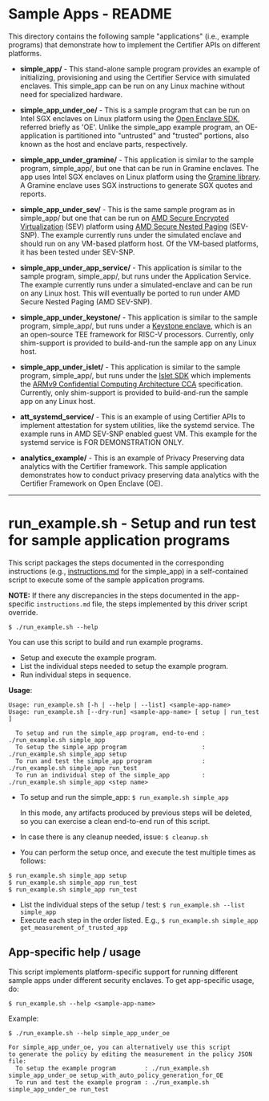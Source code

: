 # Sample Apps - README

This directory contains the following sample "applications" (i.e., example programs)
that demonstrate how to implement the Certifier APIs on different platforms.

- **simple_app/** - This stand-alone sample program provides an example of initializing,
  provisioning and using the Certifier Service with simulated enclaves.
  This simple_app can be run on any Linux machine without need for specialized hardware.

- **simple_app_under_oe/** - This is a sample program that can be run on Intel SGX
  enclaves on Linux platform using the
  [Open Enclave SDK](https://openenclave.io/sdk/), referred briefly as 'OE'.
  Unlike the simple_app example program, an OE-application is partitioned into
  "untrusted" and "trusted" portions, also known as the host and enclave parts,
  respectively.

- **simple_app_under_gramine/** - This application is similar to the sample
  program, simple_app/, but one that can be run in Gramine enclaves. The app
  uses Intel SGX enclaves on Linux platform using the
  [Gramine library](https://github.com/gramineproject/gramine).
  A Gramine enclave uses SGX instructions to generate SGX quotes and reports.

- **simple_app_under_sev/** - This is the same sample program as in simple_app/
  but one that can be run on
  [AMD Secure Encrypted Virtualization](https://www.amd.com/en/developer/sev.html)
  (SEV) platform using
  [AMD Secure Nested Paging](https://www.amd.com/system/files/TechDocs/SEV-SNP-strengthening-vm-isolation-with-integrity-protection-and-more.pdf)
  (SEV-SNP). The example currently runs under the simulated enclave and should
  run on any VM-based platform host. Of the VM-based platforms, it has been
  tested under SEV-SNP.

- **simple_app_under_app_service/** - This application is similar to the sample program,
   simple_app/, but runs under the Application Service. The example currently runs
   under a simulated-enclave and can be run on any Linux host. This will eventually
   be ported to run under AMD Secure Nested Paging (AMD SEV-SNP).

- **simple_app_under_keystone/** - This application is similar to the sample program,
   simple_app/, but runs under a [Keystone enclave](https://keystone-enclave.org/),
   which is an an open-source TEE framework for RISC-V processors.
   Currently, only shim-support is provided to build-and-run the sample app
   on any Linux host.

- **simple_app_under_islet/** - This application is similar to the sample program,
   simple_app/, but runs under the [Islet SDK](https://github.com/Samsung/islet)
   which implements the
   [ARMv9 Confidential Computing Architecture CCA](https://www.arm.com/architecture/security-features/arm-confidential-compute-architecture)
  specification. Currently, only shim-support is provided to build-and-run the
  sample app on any Linux host.

- **att_systemd_service/** - This is an example of using Certifier APIs to implement
  attestation for system utilities, like the systemd service. The example runs
  in AMD SEV-SNP enabled guest VM. This example for the systemd service is
  FOR DEMONSTRATION ONLY.

- **analytics_example/** - This is an example of Privacy Preserving data analytics with
  the Certifier framework. This sample application demonstrates how to conduct
  privacy preserving data analytics with the Certifier Framework on Open Enclave (OE).

----
# run_example.sh - Setup and run test for sample application programs

This script packages the steps documented in the corresponding
instructions (e.g., [instructions.md](./simple_app/instructions.md)
for the simple_app) in a self-contained script to execute some of the
sample application programs.

**NOTE:** If there any discrepancies in the steps documented in the app-specific
      `instructions.md` file, the steps implemented by this driver script
      override.

```shell
$ ./run_example.sh --help
```
You can use this script to build and run example programs.

   - Setup and execute the example program.
   - List the individual steps needed to setup the example program.
   - Run individual steps in sequence.

**Usage**:
```shell
Usage: run_example.sh [-h | --help | --list] <sample-app-name>
Usage: run_example.sh [--dry-run] <sample-app-name> [ setup | run_test ]

  To setup and run the simple_app program, end-to-end : ./run_example.sh simple_app
  To setup the simple_app program                     : ./run_example.sh simple_app setup
  To run and test the simple_app program              : ./run_example.sh simple_app run_test
  To run an individual step of the simple_app         : ./run_example.sh simple_app <step name>
```

- To setup and run the simple_app: `$ run_example.sh simple_app`

  In this mode, any artifacts produced by previous steps will be deleted, so
  you can exercise a clean end-to-end run of this script.

- In case there is any cleanup needed, issue: `$ cleanup.sh`
- You can perform the setup once, and execute the test multiple times as follows:

```shell
$ run_example.sh simple_app setup
$ run_example.sh simple_app run_test
$ run_example.sh simple_app run_test
```
- List the individual steps of the setup / test: `$ run_example.sh --list simple_app`
- Execute each step in the order listed. E.g., `$ run_example.sh simple_app get_measurement_of_trusted_app`

## App-specific help / usage

This script implements platform-specific support for running different sample apps
under different security enclaves. To get app-specific usage, do:

```shell
$ run_example.sh --help <sample-app-name>
```

Example:
```shell
$ ./run_example.sh --help simple_app_under_oe

For simple_app_under_oe, you can alternatively use this script
to generate the policy by editing the measurement in the policy JSON file:
  To setup the example program        : ./run_example.sh simple_app_under_oe setup_with_auto_policy_generation_for_OE
  To run and test the example program : ./run_example.sh simple_app_under_oe run_test

```
